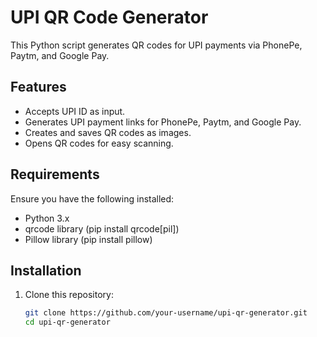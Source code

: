 # UPI QR Code Generator  

This Python script generates QR codes for UPI payments via PhonePe, Paytm, and Google Pay.  

## Features  
- Accepts UPI ID as input.  
- Generates UPI payment links for PhonePe, Paytm, and Google Pay.  
- Creates and saves QR codes as images.  
- Opens QR codes for easy scanning.  

## Requirements  
Ensure you have the following installed:  
- Python 3.x  
- qrcode library (pip install qrcode[pil])  
- Pillow library (pip install pillow)  

## Installation  
1. Clone this repository:  
   ```bash
   git clone https://github.com/your-username/upi-qr-generator.git
   cd upi-qr-generator
